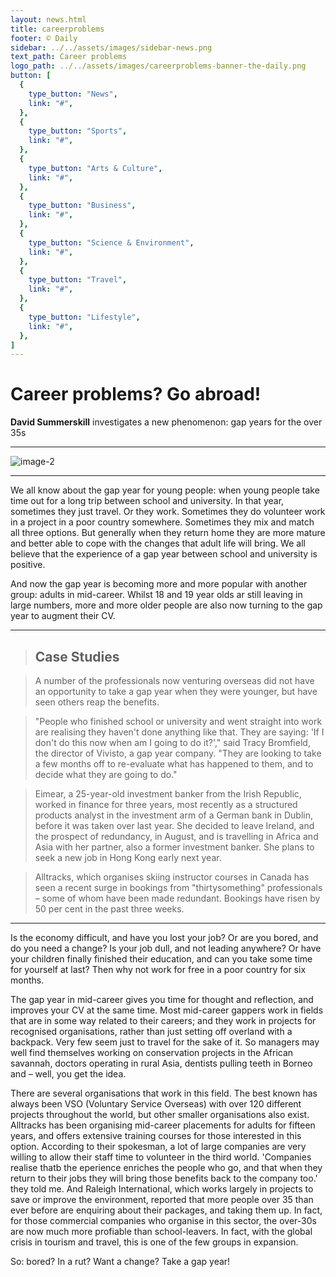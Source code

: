 ```yaml
---
layout: news.html
title: careerproblems
footer: © Daily
sidebar: ../../assets/images/sidebar-news.png
text_path: Career problems
logo_path: ../../assets/images/careerproblems-banner-the-daily.png
button: [
  {
    type_button: "News",
    link: "#",
  },
  {
    type_button: "Sports",
    link: "#",
  },
  {
    type_button: "Arts & Culture",
    link: "#",
  },
  {
    type_button: "Business",
    link: "#",
  },
  {
    type_button: "Science & Environment",
    link: "#",
  },
  {
    type_button: "Travel",
    link: "#",
  },
  {
    type_button: "Lifestyle",
    link: "#",
  },
]
---
```

# Career problems? Go abroad!

**David Summerskill** investigates a new phenomenon: gap years for the over 35s
***
![image-2](../../assets/images/careerproblems-author-news.png)
***
We all know about the gap year for young people: when young people take time out for a long trip between school and university. In that year, sometimes they just travel. Or they work. Sometimes they do volunteer work in a project in a poor country somewhere. Sometimes they mix and match all three options. But generally when they return home they are more mature and better able to cope with the changes that adult life will bring. We all believe that the experience of a gap year between school and university is positive.

And now the gap year is becoming more and more popular with another group: adults in mid-career. Whilst 18 and 19 year olds ar still leaving in large numbers, more and more older people are also now turning to the gap year to augment their CV.

***

> ## Case Studies

>A number of the professionals now venturing overseas did not have an opportunity to take a gap year when they were younger, but have seen others reap the benefits.

>"People who finished school or university and went straight into work are realising they haven't done anything like that. They are saying: 'If I don't do this now when am I going to do it?'," said Tracy Bromfield, the director of Vivisto, a gap year company. "They are looking to take a few months off to re-evaluate what has happened to them, and to decide what they are going to do."

>Eimear, a 25-year-old investment banker from the Irish Republic, worked in finance for three years, most recently as a structured products analyst in the investment arm of a German bank in Dublin, before it was taken over last year. She decided to leave Ireland, and the prospect of redundancy, in August, and is travelling in Africa and Asia with her partner, also a former investment banker. She plans to seek a new job in Hong Kong early next year.

>Alltracks, which organises skiing instructor courses in Canada has seen a recent surge in bookings from "thirtysomething" professionals – some of whom have been made redundant. Bookings have risen by 50 per cent in the past three weeks.

***

Is the economy difficult, and have you lost your job? Or are you bored, and do you need a change? Is your job dull, and not leading anywhere? Or have your children finally finished their education, and can you take some time for yourself at last? Then why not work for free in a poor country for six months.

The gap year in mid-career gives you time for thought and reflection, and improves your CV at the same time. Most mid-career gappers work in fields that are in some way related to their careers; and they work in projects for recognised organisations, rather than just setting off overland with a backpack. Very few seem just to travel for the sake of it. So managers may well find themselves working on conservation projects in the African savannah, doctors operating in rural Asia, dentists pulling teeth in Borneo and – well, you get the idea.

There are several organisations that work in this field. The best known has always been VSO (Voluntary Service Overseas) with over 120 different projects throughout the world, but other smaller organisations also exist. Alltracks has been organising mid-career placements for adults for fifteen years, and offers extensive training courses for those interested in this option. According to their spokesman, a lot of large companies are very willing to allow their staff time to volunteer in the third world. 'Companies realise thatb the eperience enriches the people who go, and that when they return to their jobs they will bring those benefits back to the company too.' they told me. And Raleigh International, which works largely in projects to save or improve the environment, reported that more people over 35 than ever before are enquiring about their packages, and taking them up. In fact, for those commercial companies who organise in this sector, the over-30s are now much more profiable than school-leavers. In fact, with the global crisis in tourism and travel, this is one of the few groups in expansion.

So: bored? In a rut? Want a change? Take a gap year!
